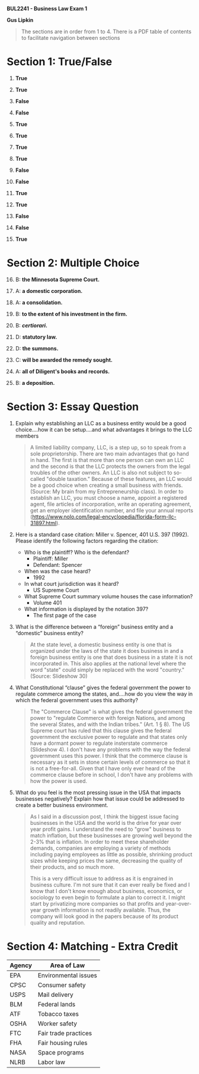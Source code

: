 **BUL2241 - Business Law Exam 1**

**Gus Lipkin**

> The sections are in order from 1 to 4. There is a PDF table of contents to facilitate navigation between sections

# Section 1: True/False

1. **True**
2. **True**

3. **False**

4. **False**

5. **True**

6. **True**

7. **True**

8. **True**

9. **False**

10. **False**

11. **True**

12. **True**
13. **False**
14. **False**
15. **True**

# Section 2: Multiple Choice

16. B: **the Minnesota Supreme Court.**
17. A: **a domestic corporation.**

18. A: **a consolidation.**

19. B: **to the extent of his investment in the firm.**                                   
    
20. B: ***certiorari*.**

21. D: **statutory law.**

22. D: **the summons.**

23. C: **will be awarded the remedy sought.**

24. A: **all of Diligent's books and records.**

25. B: **a deposition.**

# Section 3: Essay Question

1. Explain why establishing an LLC as a business entity would be a good choice….how it can be setup….and what advantages it brings to the LLC members

   > A limited liability company, LLC, is a step up, so to speak from a sole proprietorship. There are two main advantages that go hand in hand. The first is that more than one person can own an LLC and the second is that the LLC protects the owners from the legal troubles of the other owners. An LLC is also not subject to so-called "double taxation." Because of these features, an LLC would be a good choice when creating a small business with friends. (Source: My brain from my Entrepreneurship class). In order to establish an LLC, you must choose a name, appoint a registered agent, file articles of incorporation, write an operating agreement, get an employer identification number, and file your annual reports (https://www.nolo.com/legal-encyclopedia/florida-form-llc-31897.html).

2. Here is a standard case citation: Miller v. Spencer, 401 U.S. 397 (1992). Please identify the following factors regarding the citation: 

   - Who is the plaintiff? Who is the defendant?
     - Plaintiff: Miller
     - Defendant: Spencer
   - When was the case heard?
     - 1992
   - In what court jurisdiction was it heard?
     - US Supreme Court
   - What Supreme Court summary volume houses the case information?
     - Volume 401
   - What information is displayed by the notation 397?
     - The first page of the case

3. What is the difference between a “foreign” business entity and a “domestic” business entity?

   > At the state level, a domestic business entity is one that is organized under the laws of the state it does business in and a foreign business entity is one that does business in a state it is not incorporated in. This also applies at the national level where the word "state" could simply be replaced with the word "country." (Source: Slideshow 30)

4. What Constitutional “clause” gives the federal government the power to regulate commerce among the states, and….how do you view the way in which the federal government uses this authority?

   > The "Commerce Clause" is what gives the federal government the power to "regulate Commerce with foreign Nations, and among the several States, and with the Indian tribes." (Art. 1 § 8). The US Supreme court has ruled that this clause gives the federal government the exclusive power to regulate and that states only have a dormant power to regulate insterstate commerce (Slideshow 4).
   > I don't have any problems with the way the federal government uses this power. I think that the commerce clause is necessary as it sets in stone certain levels of commerce so that it is not a free-for-all. Given that I have only ever heard of the commerce clause before in school, I don't have any problems with how the power is used.

5. What do you feel is the most pressing issue in the USA that impacts businesses negatively? Explain how that issue could be addressed to create a better business environment.

   > As I said in a discussion post, I think the biggest issue facing businesses in the USA and the world is the drive for year over year profit gains. I understand the need to "grow" business to match inflation, but these businesses are growing well beyond the 2-3% that is inflation. In order to meet these shareholder demands, companies are employing a variety of methods including paying employees as little as possible, shrinking product sizes while keeping prices the same, decreasing the quality of their products, and so much more. 
   >
   > This is a very difficult issue to address as it is engrained in business culture. I'm not sure that it can ever really be fixed and I know that I don't know enough about business, economics, or sociology to even begin to formulate a plan to correct it. I might start by privatizing more companies so that profits and year-over-year growth information is not readily available. Thus, the company will look good in the papers because of its product quality and reputation.

# Section 4: Matching - Extra Credit

| Agency | Area of Law          |
| ------ | -------------------- |
| EPA    | Environmental issues |
| CPSC   | Consumer safety      |
| USPS   | Mail delivery        |
| BLM    | Federal lands        |
| ATF    | Tobacco taxes        |
| OSHA   | Worker safety        |
| FTC    | Fair trade practices |
| FHA    | Fair housing rules   |
| NASA   | Space programs       |
| NLRB   | Labor law            |

